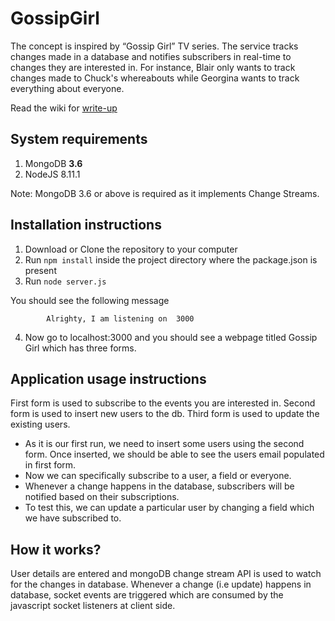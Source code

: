 # GossipGirl

The concept is inspired by “Gossip Girl” TV series. The service tracks changes made in a
database and notifies subscribers in real-time to changes they are interested in. For
instance, Blair only wants to track changes made to Chuck's whereabouts while Georgina
wants to track everything about everyone.

Read the wiki for [write-up](https://github.com/iambala/GossipGirl/wiki/Answering-the-%22Why%22)

## System requirements
1. MongoDB **3.6** 
2. NodeJS 8.11.1

Note: MongoDB 3.6 or above is required as it implements Change Streams.

## Installation instructions

1. Download or Clone the repository to your computer 
2. Run `npm install` inside the project directory where the package.json is present
3. Run `node server.js`

You should see the following message

            Alrighty, I am listening on  3000

4. Now go to localhost:3000 and you should see a webpage titled Gossip Girl which has three forms.

## Application usage instructions

First form is used to subscribe to the events you are interested in. Second form is used to insert new users to the db.
Third form is used to update the existing users.

- As it is our first run, we need to insert some users using the second form. Once inserted, we should be able to see the users email populated in first form.
- Now we can specifically subscribe to a user, a field or everyone.
- Whenever a change happens in the database, subscribers will be notified based on their subscriptions.
- To test this, we can update a particular user by changing a field which we have subscribed to. 


## How it works?

User details are entered and mongoDB change stream API is used to watch for the changes in database. Whenever a change (i.e update) happens in database, socket events are triggered which are consumed by the javascript socket listeners at client side.
